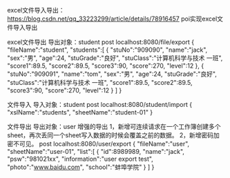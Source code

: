 excel文件导入导出：https://blog.csdn.net/qq_33223299/article/details/78916457
poi实现excel文件导入导出

excel文件导出
    导出对象：student
post localhost:8080/file/export
{
	"fileName":"student",
	"students":[
		{
			"stuNo":"909090",
    		"name":"jack",
    		"sex":"男",
		    "age":24,
		    "stuGrade":"良好",
		    "stuClass":"计算机科学与技术 一班",
		    "score1":89.5,
		    "score2":89.5,
			"score3":90,
		    "score":270,
		    "level":12
		},
		{
			"stuNo":"909091",
    		"name":"tom",
    		"sex":"男",
		    "age":24,
		    "stuGrade":"良好",
		    "stuClass":"计算机科学与技术 一班",
		    "score1":89.5,
		    "score2":89.5,
			"score3":90,
		    "score":270,
		    "level":12
		}
	]
}

文件导入
    导入对象：student
post localhost:8080/student/import
{
	"xslName":"students",
	"sheetName":"student-01"
}

文件导出
    导出对象：user
    增强的导出
    1，新增可连续请求在一个工作簿创建多个sheet，再次丢同一个sheet写入数据的时候会覆盖之前的数据。
    2，新增密码加密不可见。
post localhost:8080/user/export
{
	"fileName":"user",
	"sheetName":"user-01",
	"list":[
		{
			"id":8989989,
			"name":"jack",
			"psw":"981021xx",
			"information":"user export test",
			"photo":"www.baidu.com",
			"school":"蚌埠学院"
		}
	]
}    